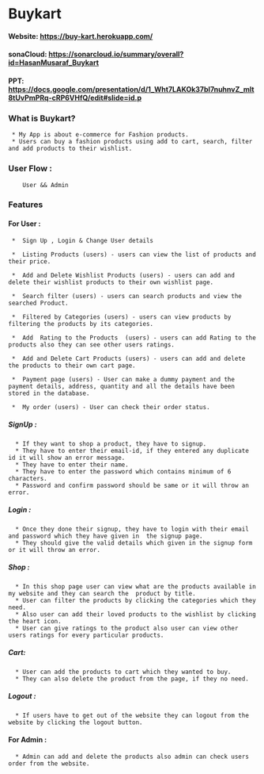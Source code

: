 # Buykart

#### Website: https://buy-kart.herokuapp.com/

#### sonaCloud: https://sonarcloud.io/summary/overall?id=HasanMusaraf_Buykart

#### PPT: https://docs.google.com/presentation/d/1_Wht7LAKOk37bI7nuhnvZ_mIt8tUvPmPRq-cRP6VHfQ/edit#slide=id.p

### What is Buykart?
     * My App is about e-commerce for Fashion products.
     * Users can buy a fashion products using add to cart, search, filter and add products to their wishlist.
### User Flow :
        User && Admin
### Features
#### For User :
     *  Sign Up , Login & Change User details
       
     *  Listing Products (users) - users can view the list of products and their price.
       
     *  Add and Delete Wishlist Products (users) - users can add and delete their wishlist products to their own wishlist page.
       
     *  Search filter (users) - users can search products and view the searched Product.
       
     *  Filtered by Categories (users) - users can view products by filtering the products by its categories. 
       
     *  Add  Rating to the Products  (users) - users can add Rating to the products also they can see other users ratings.
       
     *  Add and Delete Cart Products (users) - users can add and delete the products to their own cart page.
       
     *  Payment page (users) - User can make a dummy payment and the payment details, address, quantity and all the details have been stored in the database.
     
     *  My order (users) - User can check their order status.

##### SignUp :
      * If they want to shop a product, they have to signup.
      * They have to enter their email-id, if they entered any duplicate id it will show an error message.
      * They have to enter their name.
      * They have to enter the password which contains minimum of 6 characters.
      * Password and confirm password should be same or it will throw an error.
##### Login :
      * Once they done their signup, they have to login with their email and password which they have given in  the signup page.
      * They should give the valid details which given in the signup form or it will throw an error.
##### Shop :
      * In this shop page user can view what are the products available in my website and they can search the  product by title.
      * User can filter the products by clicking the categories which they need.
      * Also user can add their loved products to the wishlist by clicking the heart icon.  
      * User can give ratings to the product also user can view other users ratings for every particular products. 
##### Cart:
      * User can add the products to cart which they wanted to buy.
      * They can also delete the product from the page, if they no need.
     
##### Logout :
      * If users have to get out of the website they can logout from the website by clicking the logout button.

#### For Admin :

      * Admin can add and delete the products also admin can check users order from the website.
